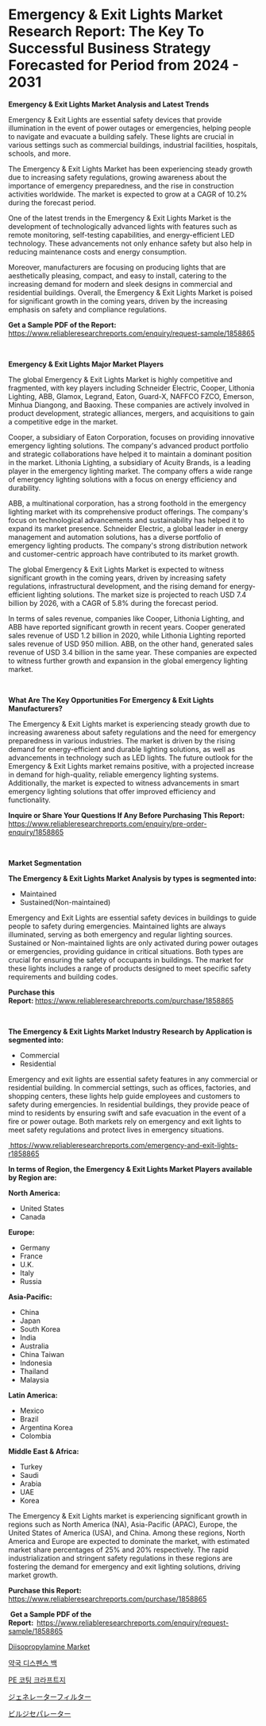 <p><h1>Emergency & Exit Lights Market Research Report: The Key To Successful Business Strategy Forecasted for Period from 2024 - 2031</h1></p><p><strong>Emergency & Exit Lights Market Analysis and Latest Trends</strong></p>
<p><p>Emergency & Exit Lights are essential safety devices that provide illumination in the event of power outages or emergencies, helping people to navigate and evacuate a building safely. These lights are crucial in various settings such as commercial buildings, industrial facilities, hospitals, schools, and more.</p><p>The Emergency & Exit Lights Market has been experiencing steady growth due to increasing safety regulations, growing awareness about the importance of emergency preparedness, and the rise in construction activities worldwide. The market is expected to grow at a CAGR of 10.2% during the forecast period.</p><p>One of the latest trends in the Emergency & Exit Lights Market is the development of technologically advanced lights with features such as remote monitoring, self-testing capabilities, and energy-efficient LED technology. These advancements not only enhance safety but also help in reducing maintenance costs and energy consumption.</p><p>Moreover, manufacturers are focusing on producing lights that are aesthetically pleasing, compact, and easy to install, catering to the increasing demand for modern and sleek designs in commercial and residential buildings. Overall, the Emergency & Exit Lights Market is poised for significant growth in the coming years, driven by the increasing emphasis on safety and compliance regulations.</p></p>
<p><strong>Get a Sample PDF of the Report:&nbsp;</strong> <a href="https://www.reliableresearchreports.com/enquiry/request-sample/1858865">https://www.reliableresearchreports.com/enquiry/request-sample/1858865</a></p>
<p>&nbsp;</p>
<p><strong>Emergency & Exit Lights Major Market Players</strong></p>
<p><p>The global Emergency & Exit Lights Market is highly competitive and fragmented, with key players including Schneider Electric, Cooper, Lithonia Lighting, ABB, Glamox, Legrand, Eaton, Guard-X, NAFFCO FZCO, Emerson, Minhua Diangong, and Baoxing. These companies are actively involved in product development, strategic alliances, mergers, and acquisitions to gain a competitive edge in the market.</p><p>Cooper, a subsidiary of Eaton Corporation, focuses on providing innovative emergency lighting solutions. The company's advanced product portfolio and strategic collaborations have helped it to maintain a dominant position in the market. Lithonia Lighting, a subsidiary of Acuity Brands, is a leading player in the emergency lighting market. The company offers a wide range of emergency lighting solutions with a focus on energy efficiency and durability.</p><p>ABB, a multinational corporation, has a strong foothold in the emergency lighting market with its comprehensive product offerings. The company's focus on technological advancements and sustainability has helped it to expand its market presence. Schneider Electric, a global leader in energy management and automation solutions, has a diverse portfolio of emergency lighting products. The company's strong distribution network and customer-centric approach have contributed to its market growth.</p><p>The global Emergency & Exit Lights Market is expected to witness significant growth in the coming years, driven by increasing safety regulations, infrastructural development, and the rising demand for energy-efficient lighting solutions. The market size is projected to reach USD 7.4 billion by 2026, with a CAGR of 5.8% during the forecast period.</p><p>In terms of sales revenue, companies like Cooper, Lithonia Lighting, and ABB have reported significant growth in recent years. Cooper generated sales revenue of USD 1.2 billion in 2020, while Lithonia Lighting reported sales revenue of USD 950 million. ABB, on the other hand, generated sales revenue of USD 3.4 billion in the same year. These companies are expected to witness further growth and expansion in the global emergency lighting market.</p></p>
<p>&nbsp;</p>
<p><strong>What Are The Key Opportunities For Emergency & Exit Lights Manufacturers?</strong></p>
<p><p>The Emergency & Exit Lights market is experiencing steady growth due to increasing awareness about safety regulations and the need for emergency preparedness in various industries. The market is driven by the rising demand for energy-efficient and durable lighting solutions, as well as advancements in technology such as LED lights. The future outlook for the Emergency & Exit Lights market remains positive, with a projected increase in demand for high-quality, reliable emergency lighting systems. Additionally, the market is expected to witness advancements in smart emergency lighting solutions that offer improved efficiency and functionality.</p></p>
<p><strong>Inquire or Share Your Questions If Any Before Purchasing This Report:</strong> <a href="https://www.reliableresearchreports.com/enquiry/pre-order-enquiry/1858865">https://www.reliableresearchreports.com/enquiry/pre-order-enquiry/1858865</a></p>
<p>&nbsp;</p>
<p><strong>Market Segmentation</strong></p>
<p><strong>The Emergency & Exit Lights Market Analysis by types is segmented into:</strong></p>
<p><ul><li>Maintained</li><li>Sustained(Non-maintained)</li></ul></p>
<p><p>Emergency and Exit Lights are essential safety devices in buildings to guide people to safety during emergencies. Maintained lights are always illuminated, serving as both emergency and regular lighting sources. Sustained or Non-maintained lights are only activated during power outages or emergencies, providing guidance in critical situations. Both types are crucial for ensuring the safety of occupants in buildings. The market for these lights includes a range of products designed to meet specific safety requirements and building codes.</p></p>
<p><strong>Purchase this Report:&nbsp;</strong><a href="https://www.reliableresearchreports.com/purchase/1858865">https://www.reliableresearchreports.com/purchase/1858865</a></p>
<p>&nbsp;</p>
<p><strong>The Emergency & Exit Lights Market Industry Research by Application is segmented into:</strong></p>
<p><ul><li>Commercial</li><li>Residential</li></ul></p>
<p><p>Emergency and exit lights are essential safety features in any commercial or residential building. In commercial settings, such as offices, factories, and shopping centers, these lights help guide employees and customers to safety during emergencies. In residential buildings, they provide peace of mind to residents by ensuring swift and safe evacuation in the event of a fire or power outage. Both markets rely on emergency and exit lights to meet safety regulations and protect lives in emergency situations.</p></p>
<p><a href="https://www.reliableresearchreports.com/emergency-and-exit-lights-r1858865">&nbsp;https://www.reliableresearchreports.com/emergency-and-exit-lights-r1858865</a></p>
<p><strong>In terms of Region, the Emergency & Exit Lights Market Players available by Region are:</strong></p>
<p>
    <p> <strong> North America: </strong>
        <ul>
            <li>United States</li>
            <li>Canada</li>
        </ul>
        </p> 
    <p> <strong> Europe: </strong>
        <ul>
            <li>Germany</li>
            <li>France</li>
            <li>U.K.</li>
            <li>Italy</li>
            <li>Russia</li>
        </ul>
        </p> 
    <p> <strong> Asia-Pacific: </strong>
        <ul>
            <li>China</li>
            <li>Japan</li>
            <li>South Korea</li>
            <li>India</li>
            <li>Australia</li>
            <li>China Taiwan</li>
            <li>Indonesia</li>
            <li>Thailand</li>
            <li>Malaysia</li>
        </ul>
        </p> 
    <p> <strong> Latin America: </strong>
        <ul>
            <li>Mexico</li>
            <li>Brazil</li>
            <li>Argentina Korea</li>
            <li>Colombia</li>
        </ul>
        </p> 
    <p> <strong> Middle East & Africa: </strong>
        <ul>
            <li>Turkey</li>
            <li>Saudi</li>
            <li>Arabia</li>
            <li>UAE</li>
            <li>Korea</li>
        </ul>
    </p>
    </p>
<p><p>The Emergency & Exit Lights market is experiencing significant growth in regions such as North America (NA), Asia-Pacific (APAC), Europe, the United States of America (USA), and China. Among these regions, North America and Europe are expected to dominate the market, with estimated market share percentages of 25% and 20% respectively. The rapid industrialization and stringent safety regulations in these regions are fostering the demand for emergency and exit lighting solutions, driving market growth.</p></p>
<p><strong>Purchase this Report: </strong><a href="https://www.reliableresearchreports.com/purchase/1858865">https://www.reliableresearchreports.com/purchase/1858865</a></p>
<p>&nbsp;<strong>Get a Sample PDF of the Report:&nbsp;&nbsp;</strong><a href="https://www.reliableresearchreports.com/enquiry/request-sample/1858865">https://www.reliableresearchreports.com/enquiry/request-sample/1858865</a></p>
<p><strong></strong></p>
<p><p><a href="https://issuu.com/reportprime-2/docs/diisopropylamine-market-size-2030.pptx">Diisopropylamine Market</a></p><p><a href="https://github.com/FelipeGrrady654556/Market-Research-Report-List-1/blob/main/643536929591.md">약국 디스펜스 백</a></p><p><a href="https://github.com/vss5505pa7z1p/Market-Research-Report-List-1/blob/main/799166929590.md">PE 코팅 크라프트지</a></p><p><a href="https://github.com/vhemk0794148/Market-Research-Report-List-1/blob/main/673496932477.md">ジェネレーターフィルター</a></p><p><a href="https://github.com/pepo3k/Market-Research-Report-List-1/blob/main/454693532478.md">ビルジセパレーター</a></p></p>